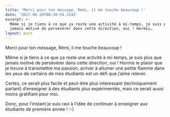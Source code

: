 ```yaml
---
title: 'Merci pour ton message, Rémi, il me touche beaucoup !'
date: '2017-06-28T08:38:54.314Z'
excerpt: >-
  Même si je tiens à ce que ça reste une activité à mi-temps, je suis plus que
  jamais motivé de persévérer dans cette direction, oui ! Hormis…
layout: post
---
```

Merci pour ton message, Rémi, il me touche beaucoup !

Même si je tiens à ce que ça reste une activité à mi-temps, je suis plus que jamais motivé de persévérer dans cette direction, oui ! Hormis le plaisir que je trouve à transmettre ma passion, arriver à allumer une petite flamme dans les yeux de certains de mes étudiants est un défi que j’aime relever.

Certes, ce serait plus facile et peut-être plus intéressant (techniquement parlant) d’enseigner à des étudiants plus expérimentés, mais ce serait aussi moins gratifiant pour moi.

Donc, pour l’instant je suis ravi à l’idée de continuer à enseigner aux étudiants de première année ! :-)
